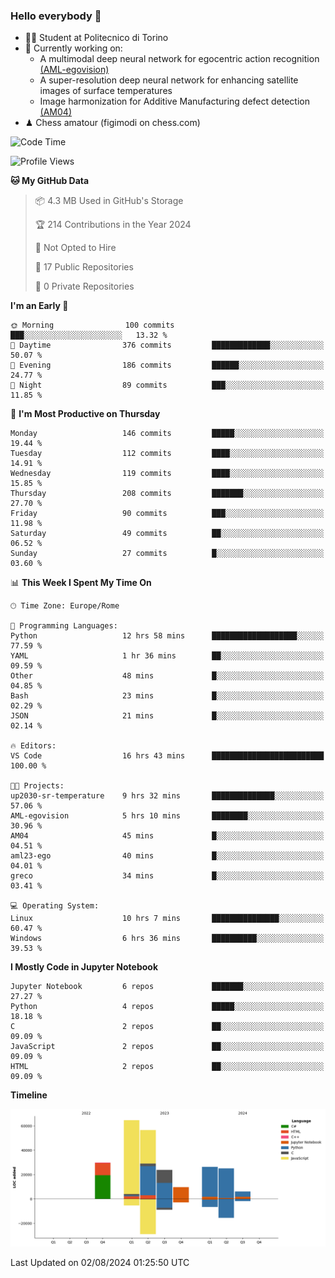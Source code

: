 ### Hello everybody 👋
- 🧑‍🎓 Student at Politecnico di Torino
- 🤖 Currently working on:
  - A multimodal deep neural network for egocentric action recognition [(AML-egovision)](https://github.com/figimodi/AML-egovision)
  - A super-resolution deep neural network for enhancing satellite images of surface temperatures
  - Image harmonization for Additive Manufacturing defect detection [(AM04)](https://github.com/figimodi/AM04)
- ♟ Chess amatour (figimodi on chess.com)

<!--
[![Figimodi's GitHub stats](https://github-readme-stats.vercel.app/api?username=figimodi&rank_icon=github&show_icons=true&include_all_commits=true)](https://github.com/figimodi/github-readme-stats)

![Top Langs](https://github-readme-stats.vercel.app/api/top-langs/?username=figimodi&layout=compact&)

[![Figimodi's WakaTime stats](https://github-readme-stats.vercel.app/api/wakatime?username=figimodi)](https://github.com/figimodi/github-readme-stats)
-->

<!--START_SECTION:waka-->
![Code Time](http://img.shields.io/badge/Code%20Time-265%20hrs%201%20min-blue)

![Profile Views](http://img.shields.io/badge/Profile%20Views-0-blue)

**🐱 My GitHub Data** 

> 📦 4.3 MB Used in GitHub's Storage 
 > 
> 🏆 214 Contributions in the Year 2024
 > 
> 🚫 Not Opted to Hire
 > 
> 📜 17 Public Repositories 
 > 
> 🔑 0 Private Repositories 
 > 
**I'm an Early 🐤** 

```text
🌞 Morning                100 commits         ███░░░░░░░░░░░░░░░░░░░░░░   13.32 % 
🌆 Daytime                376 commits         █████████████░░░░░░░░░░░░   50.07 % 
🌃 Evening                186 commits         ██████░░░░░░░░░░░░░░░░░░░   24.77 % 
🌙 Night                  89 commits          ███░░░░░░░░░░░░░░░░░░░░░░   11.85 % 
```
📅 **I'm Most Productive on Thursday** 

```text
Monday                   146 commits         █████░░░░░░░░░░░░░░░░░░░░   19.44 % 
Tuesday                  112 commits         ████░░░░░░░░░░░░░░░░░░░░░   14.91 % 
Wednesday                119 commits         ████░░░░░░░░░░░░░░░░░░░░░   15.85 % 
Thursday                 208 commits         ███████░░░░░░░░░░░░░░░░░░   27.70 % 
Friday                   90 commits          ███░░░░░░░░░░░░░░░░░░░░░░   11.98 % 
Saturday                 49 commits          ██░░░░░░░░░░░░░░░░░░░░░░░   06.52 % 
Sunday                   27 commits          █░░░░░░░░░░░░░░░░░░░░░░░░   03.60 % 
```


📊 **This Week I Spent My Time On** 

```text
🕑︎ Time Zone: Europe/Rome

💬 Programming Languages: 
Python                   12 hrs 58 mins      ███████████████████░░░░░░   77.59 % 
YAML                     1 hr 36 mins        ██░░░░░░░░░░░░░░░░░░░░░░░   09.59 % 
Other                    48 mins             █░░░░░░░░░░░░░░░░░░░░░░░░   04.85 % 
Bash                     23 mins             █░░░░░░░░░░░░░░░░░░░░░░░░   02.29 % 
JSON                     21 mins             █░░░░░░░░░░░░░░░░░░░░░░░░   02.14 % 

🔥 Editors: 
VS Code                  16 hrs 43 mins      █████████████████████████   100.00 % 

🐱‍💻 Projects: 
up2030-sr-temperature    9 hrs 32 mins       ██████████████░░░░░░░░░░░   57.06 % 
AML-egovision            5 hrs 10 mins       ████████░░░░░░░░░░░░░░░░░   30.96 % 
AM04                     45 mins             █░░░░░░░░░░░░░░░░░░░░░░░░   04.51 % 
aml23-ego                40 mins             █░░░░░░░░░░░░░░░░░░░░░░░░   04.01 % 
greco                    34 mins             █░░░░░░░░░░░░░░░░░░░░░░░░   03.41 % 

💻 Operating System: 
Linux                    10 hrs 7 mins       ███████████████░░░░░░░░░░   60.47 % 
Windows                  6 hrs 36 mins       ██████████░░░░░░░░░░░░░░░   39.53 % 
```

**I Mostly Code in Jupyter Notebook** 

```text
Jupyter Notebook         6 repos             ███████░░░░░░░░░░░░░░░░░░   27.27 % 
Python                   4 repos             █████░░░░░░░░░░░░░░░░░░░░   18.18 % 
C                        2 repos             ██░░░░░░░░░░░░░░░░░░░░░░░   09.09 % 
JavaScript               2 repos             ██░░░░░░░░░░░░░░░░░░░░░░░   09.09 % 
HTML                     2 repos             ██░░░░░░░░░░░░░░░░░░░░░░░   09.09 % 
```



**Timeline**

![Lines of Code chart](https://raw.githubusercontent.com/figimodi/figimodi/main/assets/bar_graph.png)


 Last Updated on 02/08/2024 01:25:50 UTC
<!--END_SECTION:waka-->

<!--
**figimodi/figimodi** is a ✨ _special_ ✨ repository because its `README.md` (this file) appears on your GitHub profile.

Here are some ideas to get you started:

- 🔭 I’m currently working on ...
- 🌱 I’m currently learning ...
- 👯 I’m looking to collaborate on ...
- 🤔 I’m looking for help with ...
- 💬 Ask me about ...
- 📫 How to reach me: ...
- 😄 Pronouns: ...
- ⚡ Fun fact: ...
-->
